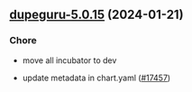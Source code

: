 

## [dupeguru-5.0.15](https://github.com/truecharts/charts/compare/dupeguru-5.0.14...dupeguru-5.0.15) (2024-01-21)

### Chore



- move all incubator to dev

- update metadata in chart.yaml ([#17457](https://github.com/truecharts/charts/issues/17457))
